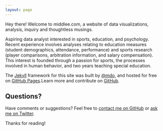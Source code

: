 ```yaml
---
layout: page
---
```


<p class="important">
  Hey there! Welcome to middlee.com, a website of data visualizations, analysis, inquiry and thoughtless musings.
</p>

Aspiring data analyst interested in sports, education, and psychology. Recent experience involves analyses relating to education measures (student demographics, attendance, performance) and sports research (player comparisons, arbitration information, and salary compensation). This interest is founded through a passion for sports, the processes involved in human behavior, and two years teaching special education.


The [Jekyll](http://jekyllrb.com) framework for this site was built by [@mdo](https://twitter.com/mdo), and hosted for free on [GitHub Pages](https://pages.github.com).Learn more and contribute on [GitHub](https://github.com/poole).

## Questions?

Have comments or suggestions? Feel free to [contact me on GitHub](https://github.com/mdlee12/issues/new) or [ask me on Twitter](https://twitter.com/mlee_mke).

Thanks for reading!
